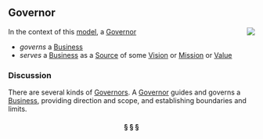 ## Governor

<img src="https://rawgithub.com/nikboyd/sample-domain/master/images/governor.svg" align="right"/>

In the context of this [model](../README.md), a [Governor][governor]

* <i>governs</i> a [Business][business]
* <i>serves</i> a [Business][business] as a [Source][source] of some [Vision][vision] or [Mission][mission] or [Value][value]

### Discussion

There are several kinds of [Governors][governor]. A [Governor][governor] guides and governs a [Business][business], providing direction and scope,
and establishing boundaries and limits.


<h4 align="center"><b>&sect; &sect; &sect;</b></h4>

[activity]: activity.md
[activities]: activity.md
[business]: business.md
[businesses]: business.md
[component]: component.md
[components]: component.md
[developer]: developer.md
[developers]: developer.md
[dialog]: dialog.md
[dialogs]: dialog.md
[expector]: expector.md
[expectors]: expector.md
[feature]: feature.md
[features]: feature.md
[governor]: governor.md
[governors]: governor.md
[improvement]: improvement.md
[improvements]: improvement.md
[interface]: interface.md
[interfaces]: interface.md
[mission]: mission.md
[missions]: mission.md
[requestor]: requestor.md
[requestors]: requestor.md
[solution]: solution.md
[solutions]: solution.md
[source]: source.md
[sources]: source.md
[value]: value.md
[values]: value.md
[vision]: vision.md
[visions]: vision.md

[valuable]: value.md
[quality]: https://educery.dev/papers/modeling/quality-alignment/#business-quality-inventory
